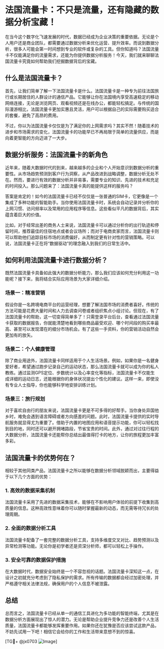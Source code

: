 # 法国流量卡：不只是流量，还有隐藏的数据分析宝藏！

在当今这个数字化飞速发展的时代，数据已经成为企业决策的重要依据。无论是个人用户还是商业团队，都需要通过数据分析来优化运营、提升效率。而说到数据分析，很多人可能会第一时间想到专业的软件或复杂的工具。但你知道吗？法国流量卡不仅能满足你的流量需求，还能为你提供数据分析服务！今天，我们就来聊聊法国流量卡究竟如何帮助我们挖掘数据背后的宝藏。

## 什么是法国流量卡？

首先，让我们简单了解一下法国流量卡是什么。法国流量卡是一种专为前往法国旅行或长期居住的人群设计的通信产品。它能够让你在法国境内享受高速稳定的移动网络连接，无论是浏览网页、观看视频还是在线办公，都能轻松搞定。与传统的国际漫游相比，法国流量卡更加实惠且灵活，用户可以根据自己的实际需要购买适合的套餐，避免了高昂的费用。

不过，你以为法国流量卡仅仅是为了满足你的上网需求吗？其实不然！随着技术的进步和市场需求的变化，法国流量卡的功能早已不再局限于简单的流量供应，而是向着更智能的方向迈进了一大步。

## 数据分析服务：法国流量卡的新角色

近年来，随着大数据时代的到来，越来越多的企业和个人开始意识到数据分析的重要性。从市场趋势预测到客户行为洞察，从产品改进到战略调整，数据分析无处不在。然而，要进行有效的数据分析并非易事，需要专业的知识、先进的技术和充足的时间投入。那么问题来了：法国流量卡真的能提供这样的服务吗？

答案是肯定的！如今的法国流量卡已经不仅仅是一张普通的SIM卡，它更像是一个集成了多种功能的智能助手。当你使用法国流量卡时，系统会自动记录并分析你的上网习惯、访问频率以及常用的应用程序等信息。这些看似平凡的数据背后，其实蕴含着巨大的价值。

比如，对于经常出差的商务人士来说，法国流量卡可以通过分析你的出行轨迹和停留时间，推荐最佳的住宿地点或者会议场所；而对于电商卖家而言，法国流量卡则可以帮助他们追踪目标市场的消费偏好，从而制定更有针对性的营销策略。可以说，法国流量卡正在将“数据驱动”的理念融入到我们的日常生活中。

## 如何利用法国流量卡进行数据分析？

既然法国流量卡具备如此强大的数据分析能力，那么我们应该如何充分利用这一功能呢？接下来，我将结合实际应用场景为大家详细介绍。

### 场景一：精准营销

假设你是一名跨境电商平台的运营经理，想要了解法国市场的消费者喜好。传统的方法可能是花费大量时间和人力去调查问卷或者组织焦点小组讨论。但现在，有了法国流量卡的帮助，这一切变得简单多了！只需登录平台后台，查看通过法国流量卡获取的数据报告，你就能清楚地看到哪些商品最受欢迎、哪个时间段的购买率最高、甚至可以发现潜在的细分市场机会。有了这些一手资料，你的营销活动自然会更加有的放矢。

### 场景二：个人健康管理

除了商业用途外，法国流量卡同样适用于个人生活场景。例如，如果你是一名健身爱好者，希望通过跑步记录自己的运动状态，那么法国流量卡就可以成为你的私人教练。通过监测GPS定位、步数统计以及心率变化等指标，法国流量卡不仅能生成详细的运动日志，还能根据你的身体状况提出个性化的建议。这样一来，即使没有专业人士指导，你也能够科学地安排训练计划。

### 场景三：旅行规划

对于喜欢自由行的朋友来说，法国流量卡更是不可多得的好帮手。当你身处异国他乡时，难免会遇到语言障碍或者方向感差的问题。此时，法国流量卡提供的实时导航服务就显得尤为重要了。借助于内置的地图应用和语音提示功能，你可以轻松找到目的地，同时还可以避开拥堵路段，节省宝贵的时间。此外，通过对过往行程的大数据分析，法国流量卡还能帮你总结出最值得打卡的地方，让你的旅程更加丰富多彩。

## 法国流量卡的优势何在？

相较于其他同类产品，法国流量卡之所以能够在数据分析领域脱颖而出，主要得益于以下几个方面的优势：

### 1. 高效的数据采集机制

法国流量卡采用了先进的数据采集技术，能够在不影响用户体验的前提下收集到高质量的信息。这种高效性意味着你可以随时掌握最新的动态，而无需等待冗长的处理周期。

### 2. 全面的数据分析工具

法国流量卡配备了一套完整的数据分析工具，支持多维度交叉对比、趋势预测以及异常检测等功能。无论你是初学者还是资深分析师，都可以轻松上手操作。

### 3. 安全可靠的数据保护措施

在大数据时代，数据安全始终是一个不容忽视的话题。法国流量卡深知这一点，在设计之初就充分考虑到了隐私保护的需求。所有传输的数据都会经过加密处理，并严格遵守相关法律法规，确保用户的个人信息不被泄露。

## 总结

总而言之，法国流量卡已经从单一的通信工具进化为多功能的智能终端，尤其是在数据分析方面展现出了惊人的潜力。无论是帮助企业提升竞争力还是改善个人生活质量，法国流量卡都能够发挥重要作用。如果你还在犹豫是否应该尝试这款产品，不妨先试用一下吧！相信它会给你的工作和生活带来意想不到的惊喜。

[TG💪+ @jx0703 ![Image](https://github.com/user-attachments/assets/dbca1d08-cadb-493c-b0ec-ad6f7a83f270)]